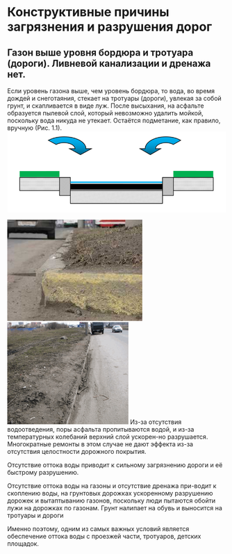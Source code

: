 # Конструктивные причины загрязнения и разрушения дорог
<!-- toc -->
## Газон выше уровня бордюра и тротуара (дороги). Ливневой канализации и дренажа нет.

Если уровень газона выше, чем уровень бордюра, то вода, во время дождей и снеготаяния, стекает на тротуары (дороги), увлекая за собой грунт, и скапливается в виде луж. После высыхания, на асфальте образуется пылевой слой, который невозможно удалить мойкой, поскольку вода никуда не утекает. Остаётся подметание, как правило, вручную (Рис. 1.1).
![Рис. 1.1](/image/fig1_1.png)

![Рис. 1.2](/image/fig1_2.jpg) ![Рис. 1.3](/image/fig1_3.png)
Из-за отсутствия водоотведения, поры асфальта пропитываются водой, и из-за температурных колебаний верхний слой ускорен-но разрушается. Многократные ремонты в этом случае не дают эффекта из-за отсутствия целостности дорожного покрытия.

Отсутствие оттока воды приводит к сильному загрязнению дороги и её быстрому разрушению.

Отсутствие оттока воды на газоны и отсутствие дренажа при-водит к скоплению воды, на грунтовых дорожках ускоренному разрушению дорожек и вытаптыванию газонов, поскольку люди пытаются обойти лужи на дорожках по газонам.
Грунт налипает на обувь и выносится на тротуары и дороги

Именно поэтому, одним из самых важных условий является обеспечение оттока воды с проезжей части, тротуаров, детских площадок.




